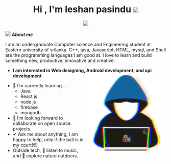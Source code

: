 <h1 align="center">Hi , I'm leshan pasindu <img src="https://media.giphy.com/media/hvRJCLFzcasrR4ia7z/giphy.gif" width="35"></h1>
<p align="center">
  <a href="https://github.com/DenverCoder1/readme-typing-svg"><img src="https://readme-typing-svg.herokuapp.com?lines=Computer+Science+Student;Full+Stack+Web+Developer;Always%20learning%20new%20things&center=true&width=500&height=50"></a>
</p>


<img src="https://media.giphy.com/media/ObNTw8Uzwy6KQ/giphy.gif" width="30px">&nbsp;***About me***

I am an undergraduate Computer science and Engineering student at Eastern university of srilanka. C++, java, Javascript, HTML, mysql, and Shell are the programming languages I am good at. I love to learn and build something new, productive, innovative and creative.
* **I am interested in Web designing, Android development, and api development**
  <img align="right" alt="Coding" width="250" src="https://github.com/0xAbdulKhalid/0xAbdulKhalid/raw/main/assets/mdImages/about_me.gif">
- 🌱 I’m currently learning ...
  - Java
  - React js
  - node js
  - firebase
  - mongodb
- 👯 I’m looking forward to collaborate on open source projects.
- ✔ Ask me about anything, I am happy to help, only if the ball is in my court!😉<br>
- Outside tech, 🎵 listen to music, and 🌴 explore nature outdoors.
